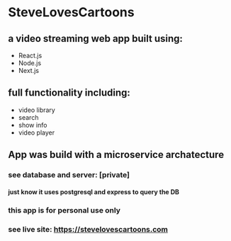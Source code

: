 # SteveLovesCartoons
## a video streaming web app built using:
* React.js
* Node.js
* Next.js

## full functionality including:
* video library
* search
* show info
* video player

## App was build with a microservice archatecture
### see database and server: [private]
#### just know it uses postgresql and express to query the DB

### this app is for personal use only

### see live site: https://stevelovescartoons.com
